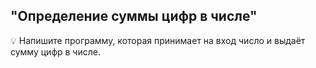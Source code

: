 ## "Определение суммы цифр в числе"

💡 Напишите программу, которая принимает на вход число и выдаёт сумму цифр в числе.